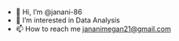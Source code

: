 - 👋 Hi, I’m @janani-86
- 👀 I’m interested in Data Analysis
- 📫 How to reach me jananimegan21@gmail.com


<!---
janani-86/janani-86 is a ✨ special ✨ repository because its `README.md` (this file) appears on your GitHub profile.
You can click the Preview link to take a look at your changes.
--->
